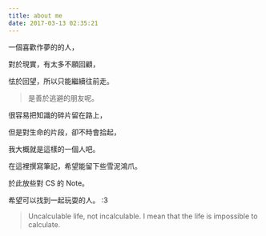 ```yaml
---
title: about me
date: 2017-03-13 02:35:21
---
```


一個喜歡作夢的的人，

對於現實，有太多不願回顧，

怯於回望，所以只能繼續往前走。

> 是善於逃避的朋友呢。

很容易把知識的碎片留在路上，

但是對生命的片段，卻不時會拾起，

我大概就是這樣的一個人吧。

在這裡撰寫筆記，希望能留下些雪泥鴻爪。

於此放些對 CS 的 Note。

希望可以找到一起玩耍的人。 :3

> Uncalculable life, not incalculable.
> I mean that the life is impossible to calculate.
